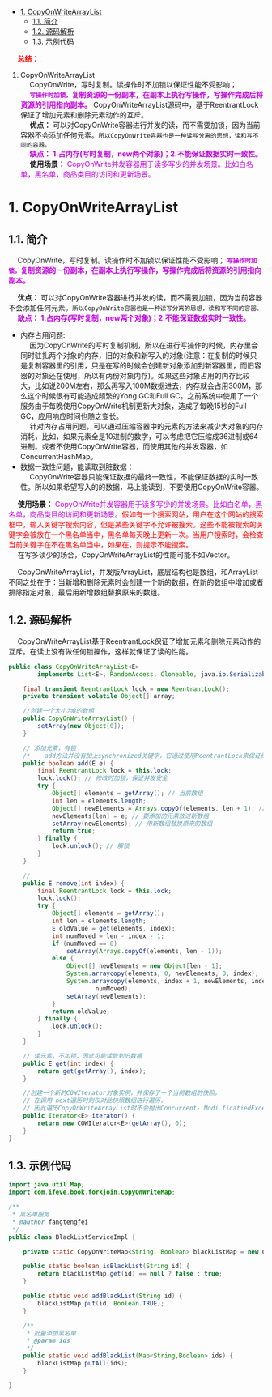 
<!-- TOC -->

- [1. CopyOnWriteArrayList](#1-copyonwritearraylist)
    - [1.1. 简介](#11-简介)
    - [1.2. ~~源码解析~~](#12-源码解析)
    - [1.3. 示例代码](#13-示例代码)

<!-- /TOC -->

&emsp; **<font color = "red">总结：</font>**  
1. CopyOnWriteArrayList  
&emsp; CopyOnWrite，写时复制。读操作时不加锁以保证性能不受影响；  
&emsp; **<font color = "clime">`写操作时加锁，`复制资源的一份副本，在副本上执行写操作，写操作完成后将资源的引用指向副本。</font>** CopyOnWriteArrayList源码中，基于ReentrantLock保证了增加元素和删除元素动作的互斥。   
&emsp; **优点：** 可以对CopyOnWrite容器进行并发的读，而不需要加锁，因为当前容器不会添加任何元素。`所以CopyOnWrite容器也是一种读写分离的思想，读和写不同的容器。`  
&emsp; **<font color = "clime">缺点：** **1.占内存(写时复制，new两个对象)；2.不能保证数据实时一致性。</font>**  
&emsp; **使用场景：** <font color = "clime">CopyOnWrite并发容器用于读多写少的并发场景。比如白名单，黑名单，商品类目的访问和更新场景。</font>

# 1. CopyOnWriteArrayList
## 1.1. 简介  
<!-- 
知道 CopyOnWriteArrayList 吗？
https://mp.weixin.qq.com/s/hEkUIJWEG1mJ1Ya8pa7R4w
-->
&emsp; CopyOnWrite，写时复制。读操作时不加锁以保证性能不受影响； **<font color = "clime">`写操作时加锁，`复制资源的一份副本，在副本上执行写操作，写操作完成后将资源的引用指向副本。</font>**  

&emsp; **优点：** 可以对CopyOnWrite容器进行并发的读，而不需要加锁，因为当前容器不会添加任何元素。`所以CopyOnWrite容器也是一种读写分离的思想，读和写不同的容器。`  
&emsp; **<font color = "clime">缺点：** **1.占内存(写时复制，new两个对象)；2.不能保证数据实时一致性。</font>**  
* 内存占用问题:  
&emsp; 因为CopyOnWrite的写时复制机制，所以在进行写操作的时候，内存里会同时驻扎两个对象的内存，旧的对象和新写入的对象(注意：在复制的时候只是复制容器里的引用，只是在写的时候会创建新对象添加到新容器里，而旧容器的对象还在使用，所以有两份对象内存)。如果这些对象占用的内存比较大，比如说200M左右，那么再写入100M数据进去，内存就会占用300M，那么这个时候很有可能造成频繁的Yong GC和Full GC。之前系统中使用了一个服务由于每晚使用CopyOnWrite机制更新大对象，造成了每晚15秒的Full GC，应用响应时间也随之变长。  
&emsp; 针对内存占用问题，可以通过压缩容器中的元素的方法来减少大对象的内存消耗，比如，如果元素全是10进制的数字，可以考虑把它压缩成36进制或64进制。或者不使用CopyOnWrite容器，而使用其他的并发容器，如ConcurrentHashMap。  
* 数据一致性问题，能读取到脏数据：  
&emsp; CopyOnWrite容器只能保证数据的最终一致性，不能保证数据的实时一致性。所以如果希望写入的的数据，马上能读到，不要使用CopyOnWrite容器。 

&emsp; **使用场景：** <font color = "clime">CopyOnWrite并发容器用于读多写少的并发场景。比如白名单，黑名单，商品类目的访问和更新场景。</font><font color = "red">假如有一个搜索网站，用户在这个网站的搜索框中，输入关键字搜索内容，但是某些关键字不允许被搜索。这些不能被搜索的关键字会被放在一个黑名单当中，黑名单每天晚上更新一次。当用户搜索时，会检查当前关键字在不在黑名单当中，如果在，则提示不能搜索。</font>  
&emsp; 在写多读少的场合，CopyOnWriteArrayList的性能可能不如Vector。   


&emsp; CopyOnWriteArrayList，并发版ArrayList，底层结构也是数组，和ArrayList不同之处在于：当新增和删除元素时会创建一个新的数组，在新的数组中增加或者排除指定对象，最后用新增数组替换原来的数组。  

## 1.2. ~~源码解析~~  
<!-- 
https://www.cnblogs.com/zengcongcong/p/12754067.html
-->
&emsp; CopyOnWriteArrayList基于ReentrantLock保证了增加元素和删除元素动作的互斥。在读上没有做任何锁操作，这样就保证了读的性能。  

```java
public class CopyOnWriteArrayList<E>
        implements List<E>, RandomAccess, Cloneable, java.io.Serializable {

    final transient ReentrantLock lock = new ReentrantLock();
    private transient volatile Object[] array;

    //创建一个大小为0的数组
    public CopyOnWriteArrayList() {
        setArray(new Object[0]);
    }

    // 添加元素，有锁
    /*    add方法并没有加上synchronized关键字，它通过使用ReentrantLock来保证线程安全。*/
    public boolean add(E e) {
        final ReentrantLock lock = this.lock;
        lock.lock(); // 修改时加锁，保证并发安全
        try {
            Object[] elements = getArray(); // 当前数组
            int len = elements.length;
            Object[] newElements = Arrays.copyOf(elements, len + 1); // 创建一个新数组，比老的大一个空间
            newElements[len] = e; // 要添加的元素放进新数组
            setArray(newElements); // 用新数组替换原来的数组
            return true;
        } finally {
            lock.unlock(); // 解锁
        }
    }

    //
    public E remove(int index) {
        final ReentrantLock lock = this.lock;
        lock.lock();
        try {
            Object[] elements = getArray();
            int len = elements.length;
            E oldValue = get(elements, index);
            int numMoved = len - index - 1;
            if (numMoved == 0)
                setArray(Arrays.copyOf(elements, len - 1));
            else {
                Object[] newElements = new Object[len - 1];
                System.arraycopy(elements, 0, newElements, 0, index);
                System.arraycopy(elements, index + 1, newElements, index,
                        numMoved);
                setArray(newElements);
            }
            return oldValue;
        } finally {
            lock.unlock();
        }
    }

    // 读元素，不加锁，因此可能读取到旧数据
    public E get(int index) {
        return get(getArray(), index);
    }

    //创建一个新的COWIterator对象实例，并保存了一个当前数组的快照，
    // 在调用 next遍历时则仅对此快照数组进行遍历，
    // 因此遍历CopyOnWriteArrayList时不会抛出Concurrent- Modi ficatiedException
    public Iterator<E> iterator() {
        return new COWIterator<E>(getArray(), 0);
    }
}
```

## 1.3. 示例代码  

```java
import java.util.Map;
import com.ifeve.book.forkjoin.CopyOnWriteMap;

/**
 * 黑名单服务
 * @author fangtengfei
 */
public class BlackListServiceImpl {

    private static CopyOnWriteMap<String, Boolean> blackListMap = new CopyOnWriteMap<String, Boolean>(1000);

    public static boolean isBlackList(String id) {
        return blackListMap.get(id) == null ? false : true;
    }

    public static void addBlackList(String id) {
        blackListMap.put(id, Boolean.TRUE);
    }

    /**
     * 批量添加黑名单
     * @param ids
     */
    public static void addBlackList(Map<String,Boolean> ids) {
        blackListMap.putAll(ids);
    }

}
```
